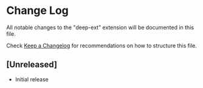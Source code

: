 # Change Log

All notable changes to the "deep-ext" extension will be documented in this file.

Check [Keep a Changelog](http://keepachangelog.com/) for recommendations on how to structure this file.

## [Unreleased]

- Initial release